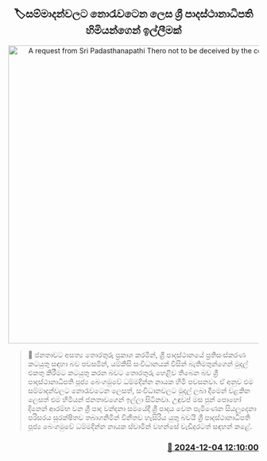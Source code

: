 <p align='center'><b><h2 align='center' title='A request from Sri Padasthanapathi Thero not to be deceived by the celebrations'>🏷සම්මාදන්වලට නොරැවටෙන ලෙස ශ්‍රී පාදස්ථානාධිපති හිමියන්ගෙන් ඉල්ලීමක්</h2></b></p>
<p align='center'><img src='https://helakuru.sgp1.cdn.digitaloceanspaces.com/esana/images/lib/sripadaya-22[1].jpg' width='600' alt='A request from Sri Padasthanapathi Thero not to be deceived by the celebrations'></p>

>📝 ජනතාවට අසත්‍ය තොරතුරු ප්‍රකාශ කරමින්, ශ්‍රී පාදස්ථානයේ ප්‍රතිසංස්කරණ කටයුතු සඳහා බව පවසමින්, යම්කිසි සංවිධානයක් විසින් බැතිමතුන්ගෙන් මුදල් එකතු කිරීමට කටයුතු කරන බවට තොරතුරු හෙළිව තිබෙන බව ශ්‍රී පාදස්ථානාධිපති පූජ්‍ය බෙංගමුවේ ධම්මදින්න නායක හිමි පවසනවා.
ඒ අනුව එම සම්මාදන්වලට නොරැවටෙන ලෙසත්, සංවිධානවලට මුදල් ලබා දීමෙන් වළකින ලෙසත් එම හිමියන් ජනතාවගෙන් ඉල්ලා සිටිනවා.
උඳුවප් මස පුන් පොහෝ දිනෙන් ආරම්භ වන ශ්‍රී පාද වන්දනා සමයේදී ශ්‍රී පාදය වෙත පැමිණෙන සියලුදෙනා පරිසරය සුරක්ෂිතව තබාගනිමින් විනීතව හැසිරිය යුතු බවයි ශ්‍රී පාදස්ථානාධිපති පූජ්‍ය බෙංගමුවේ ධම්මදින්න නායක ස්වාමින් වහන්සේ වැඩිදුරටත් සඳහන් කළේ.


<h3 align='right'><a href='https://www.helakuru.lk/esana/p/105649/'>📅 2024-12-04 12:10:00</a></h3>
